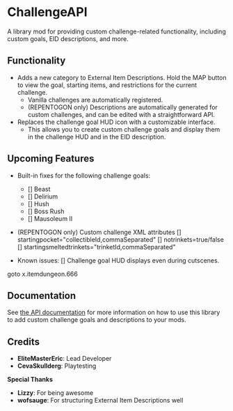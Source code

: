 # ChallengeAPI

A library mod for providing custom challenge-related functionality, including custom goals, EID descriptions, and more.

## Functionality

- Adds a new category to External Item Descriptions. Hold the MAP button to view the goal, starting items, and restrictions for the current challenge.
    - Vanilla challenges are automatically registered.
    - (REPENTOGON only) Descriptions are automatically generated for custom challenges, and can be edited with a straightforward API.
- Replaces the challenge goal HUD icon with a customizable interface.
    - This allows you to create custom challenge goals and display them in the challenge HUD and in the EID description.

## Upcoming Features

- Built-in fixes for the following challenge goals:
    - [] Beast
    - [] Delirium
    - [] Hush
    - [] Boss Rush
    - [] Mausoleum II
- (REPENTOGON only) Custom challenge XML attributes
    [] startingpocket="collectibleId,commaSeparated"
    [] notrinkets=true/false
    [] startingsmeltedtrinkets="trinketId,commaSeparated"

- Known issues:
    [] Challenge goal HUD displays even during cutscenes.

goto x.itemdungeon.666

## Documentation

See [the API documentation](docs/api.md) for more information on how to use this library to add custom challenge goals and descriptions to your mods.

## Credits

- **EliteMasterEric**: Lead Developer
- **CevaSkullderg**: Playtesting

**Special Thanks**

- **Lizzy**: For being awesome
- **wofsauge**: For structuring External Item Descriptions well
